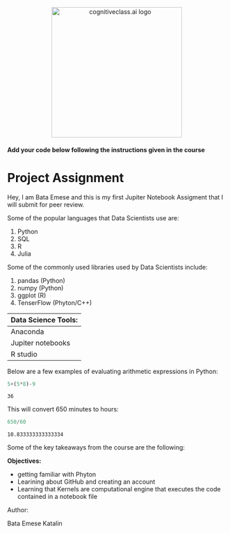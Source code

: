 <center>
    <img src="https://cf-courses-data.s3.us.cloud-object-storage.appdomain.cloud/IBMDeveloperSkillsNetwork-DS0105EN-SkillsNetwork/labs/Module2/images/SN_web_lightmode.png" width="300" alt="cognitiveclass.ai logo">
</center>


#### Add your code below following the instructions given in the course


# Project Assignment 

Hey, I am Bata Emese and this is my first Jupiter Notebook Assigment that I will submit for peer review. 

Some of the popular languages that Data Scientists use are:

1. Python
2. SQL
3. R
4. Julia

Some of the commonly used libraries used by Data Scientists include:

1. pandas (Python)
2. numpy (Python)
3. ggplot (R)
4. TenserFlow (Phyton/C++)

 |Data Science Tools: |
 |--------------------|
 |Anaconda |
 | Jupiter notebooks |
 |R studio |

 Below are a few examples of evaluating arithmetic expressions in Python:
 


```python
5+(5*8)-9
```




    36



This will convert 650 minutes to hours:


```python
650/60
```




    10.833333333333334



 Some of the key takeaways from the course are the following:

**Objectives:**
- getting familiar with Phyton 
- Learining about GitHub and creating an account
- Learning that Kernels are computational engine that executes the code contained in a notebook file

Author:

Bata Emese Katalin
